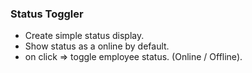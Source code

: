 ### Status Toggler

- Create simple status display.
- Show status as a online by default.
- on click => toggle employee status. (Online / Offline).
